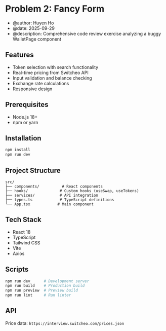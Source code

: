 # Problem 2: Fancy Form

- @author: Huyen Ho
- @date: 2025-09-29
- @description: Comprehensive code review exercise analyzing a buggy WalletPage component

## Features

- Token selection with search functionality
- Real-time pricing from Switcheo API
- Input validation and balance checking
- Exchange rate calculations
- Responsive design

## Prerequisites

- Node.js 18+
- npm or yarn

## Installation

```bash
npm install
npm run dev
```

## Project Structure

```
src/
├── components/          # React components
├── hooks/              # Custom hooks (useSwap, useTokens)
├── services/           # API integration
├── types.ts            # TypeScript definitions
└── App.tsx            # Main component
```

## Tech Stack

- React 18
- TypeScript
- Tailwind CSS
- Vite
- Axios

## Scripts

```bash
npm run dev      # Development server
npm run build    # Production build
npm run preview  # Preview build
npm run lint     # Run linter
```

## API

Price data: `https://interview.switcheo.com/prices.json`
